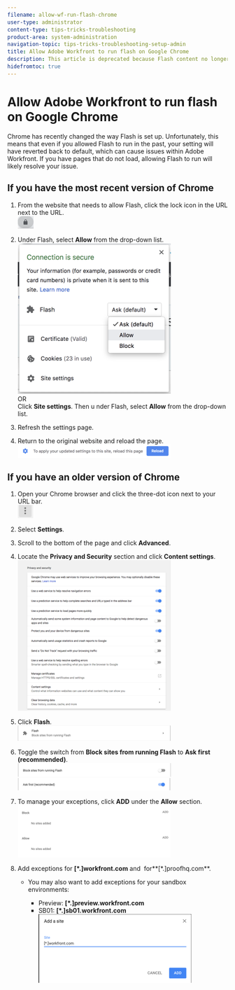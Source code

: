 ```yaml
---
filename: allow-wf-run-flash-chrome
user-type: administrator
content-type: tips-tricks-troubleshooting
product-area: system-administration
navigation-topic: tips-tricks-troubleshooting-setup-admin
title: Allow Adobe Workfront to run flash on Google Chrome
description: This article is deprecated because Flash content no longer plays in any version of Chrome as of 2021
hidefromtoc: true
---
```


# Allow Adobe Workfront to run flash on Google Chrome

<!--
<p style="color: #ff1493;" data-mc-conditions="QuicksilverOrClassic.Draft mode">This article is deprecated because Flash content no longer plays in any version of Chrome as of 2021</p>
-->

Chrome has recently changed the way Flash is set up. Unfortunately, this means that even if you allowed Flash to run in the past, your setting will have reverted back to default, which can cause issues within Adobe Workfront. If you have pages that do not load, allowing Flash to run will likely resolve your issue.

## If you have the most recent version of Chrome

1. From the website that needs to allow Flash, click the lock icon in the URL next to the URL.  
   ![new-1.png](assets/new-1-36x28.png)  

1. Under Flash, select **Allow** from the drop-down list.  
   ![new-2.png](assets/new-2-350x344.png)  
   OR   
   Click **Site settings**. Then u nder Flash, select **Allow** from the drop-down list.&nbsp; 

1. Refresh the settings page.&nbsp; 
1. Return to the original website and reload the page.  
   ![new-3.png](assets/new-3-350x30.png)

## If you have an older version of Chrome

1. Open your Chrome browser and click the three-dot icon next to your URL bar.  
   ![icon.png](assets/icon-35x30.png)

1. Select **Settings**.
1. Scroll to the bottom of the page and click **Advanced**.  

1. Locate the **Privacy and Security**&nbsp;section and click **Content settings**.  
   ![3-content-settings.png](assets/3-content-settings-350x344.png)  

1. Click **Flash**.  
   ![4-flash.png](assets/4-flash-350x35.png)  

1. Toggle the switch from **Block sites from running Flash** to **Ask first (recommended)**.  
   ![5-toggle-block.png](assets/5-toggle-block-350x31.png)  
   ![6-toggle-ask.png](assets/6-toggle-ask-350x28.png)

1. To manage your exceptions, click **ADD** under the **Allow** section.  
   ![7-exceptions.png](assets/7-exceptions-350x119.png)

1. Add&nbsp;exceptions for&nbsp;**[&#42;.]workfront.com** and &nbsp;for**[&#42;.]proofhq.com**.

   * You may also want to add exceptions for your sandbox environments:

      * Preview:&nbsp;**[&#42;.]preview.workfront.com**
      * SB01: **[&#42;.]sb01.workfront.com** 
        ![8-last.png](assets/8-last-350x157.png)

